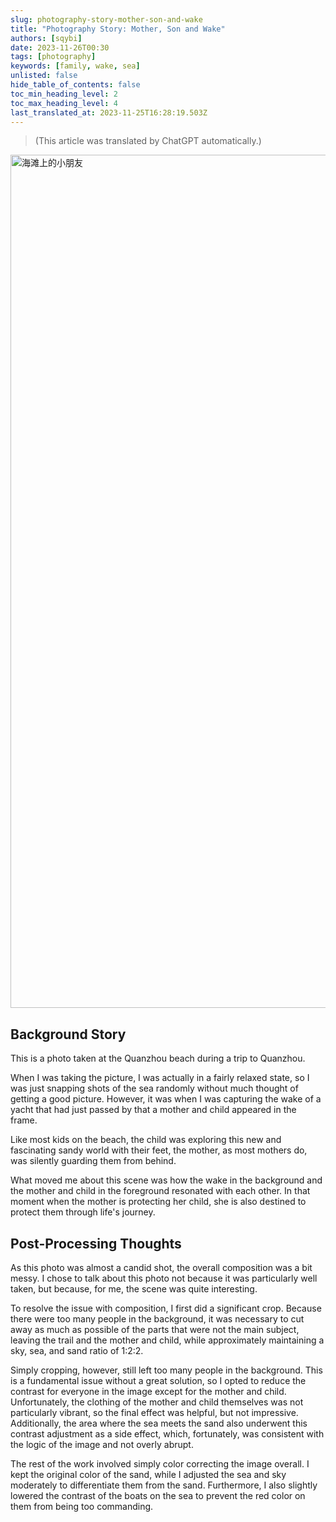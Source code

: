 ```yaml
---
slug: photography-story-mother-son-and-wake
title: "Photography Story: Mother, Son and Wake"
authors: [sqybi]
date: 2023-11-26T00:30
tags: [photography]
keywords: [family, wake, sea]
unlisted: false
hide_table_of_contents: false
toc_min_heading_level: 2
toc_max_heading_level: 4
last_translated_at: 2023-11-25T16:28:19.503Z
---
```


> (This article was translated by ChatGPT automatically.)

<a data-flickr-embed="true" data-header="true" data-footer="true" href="https://www.flickr.com/photos/sqybi/53277433710/in/dateposted/" title="海滩上的小朋友"><img src="https://live.staticflickr.com/65535/53277433710_bbb579288a_k.jpg" width="2048" height="1365" alt="海滩上的小朋友"/></a><script async src="//embedr.flickr.com/assets/client-code.js" charset="utf-8"></script>

<!--truncate-->

## Background Story

This is a photo taken at the Quanzhou beach during a trip to Quanzhou.

When I was taking the picture, I was actually in a fairly relaxed state, so I was just snapping shots of the sea randomly without much thought of getting a good picture. However, it was when I was capturing the wake of a yacht that had just passed by that a mother and child appeared in the frame.

Like most kids on the beach, the child was exploring this new and fascinating sandy world with their feet, the mother, as most mothers do, was silently guarding them from behind.

What moved me about this scene was how the wake in the background and the mother and child in the foreground resonated with each other. In that moment when the mother is protecting her child, she is also destined to protect them through life's journey.

## Post-Processing Thoughts

As this photo was almost a candid shot, the overall composition was a bit messy. I chose to talk about this photo not because it was particularly well taken, but because, for me, the scene was quite interesting.

To resolve the issue with composition, I first did a significant crop. Because there were too many people in the background, it was necessary to cut away as much as possible of the parts that were not the main subject, leaving the trail and the mother and child, while approximately maintaining a sky, sea, and sand ratio of 1:2:2.

Simply cropping, however, still left too many people in the background. This is a fundamental issue without a great solution, so I opted to reduce the contrast for everyone in the image except for the mother and child. Unfortunately, the clothing of the mother and child themselves was not particularly vibrant, so the final effect was helpful, but not impressive. Additionally, the area where the sea meets the sand also underwent this contrast adjustment as a side effect, which, fortunately, was consistent with the logic of the image and not overly abrupt.

The rest of the work involved simply color correcting the image overall. I kept the original color of the sand, while I adjusted the sea and sky moderately to differentiate them from the sand. Furthermore, I also slightly lowered the contrast of the boats on the sea to prevent the red color on them from being too commanding.
